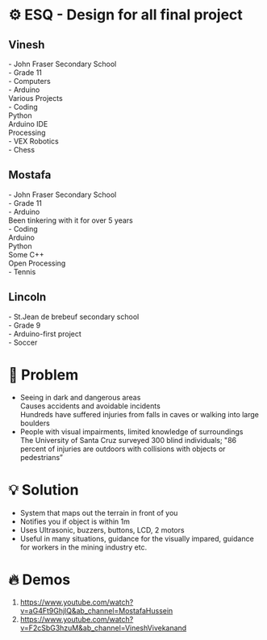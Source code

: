 # ⚙️ ESQ - Design for all final project 
<h2> Vinesh </h2>
- John Fraser Secondary School </br> 
- Grade 11</br> 
- Computers</br> 
- Arduino </br> 
Various Projects </br> 
- Coding</br> 
Python</br> 
Arduino IDE</br> 
Processing </br> 
- VEX Robotics </br>
- Chess  </br>

<h2> Mostafa </h2>
- John Fraser Secondary School  </br> 
- Grade 11  </br>
- Arduino </br>
Been tinkering with it for over 5 years </br>
- Coding </br>
Arduino </br>
Python </br>
Some C++ </br>
Open Processing </br>
- Tennis </br>


<h2> Lincoln </h2>
- St.Jean de brebeuf secondary school </br>
- Grade 9 </br>
- Arduino-first project </br>
- Soccer </br>

# 🤔 Problem
- Seeing in dark and dangerous areas</br>
Causes accidents and avoidable incidents </br>
Hundreds have suffered injuries from falls in caves or walking into large boulders</br>
- People with visual impairments, limited knowledge of surroundings</br>
The University of Santa Cruz surveyed 300 blind individuals; "86 percent of injuries are outdoors with collisions with objects or pedestrians”</br>

# 💡 Solution
- System that maps out the terrain in front of you </br>
- Notifies you if object is within 1m </br>
- Uses Ultrasonic, buzzers, buttons, LCD, 2 motors</br>
- Useful in many situations, guidance for the visually impared, guidance for workers in the mining industry etc. </br>

# 🔥 Demos
1. https://www.youtube.com/watch?v=aG4Ft9GhjlQ&ab_channel=MostafaHussein
2. https://www.youtube.com/watch?v=F2cSbG3hzuM&ab_channel=VineshVivekanand

